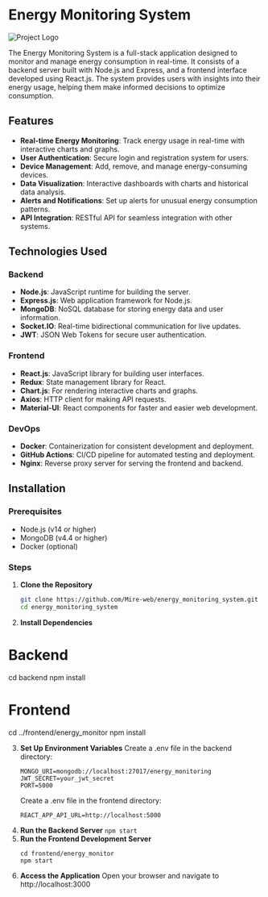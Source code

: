 # Energy Monitoring System

![Project Logo](https://via.placeholder.com/150) <!-- Replace with actual logo if available -->

The Energy Monitoring System is a full-stack application designed to monitor and manage energy consumption in real-time. It consists of a backend server built with Node.js and Express, and a frontend interface developed using React.js. The system provides users with insights into their energy usage, helping them make informed decisions to optimize consumption.

## Features

- **Real-time Energy Monitoring**: Track energy usage in real-time with interactive charts and graphs.
- **User Authentication**: Secure login and registration system for users.
- **Device Management**: Add, remove, and manage energy-consuming devices.
- **Data Visualization**: Interactive dashboards with charts and historical data analysis.
- **Alerts and Notifications**: Set up alerts for unusual energy consumption patterns.
- **API Integration**: RESTful API for seamless integration with other systems.

## Technologies Used

### Backend
- **Node.js**: JavaScript runtime for building the server.
- **Express.js**: Web application framework for Node.js.
- **MongoDB**: NoSQL database for storing energy data and user information.
- **Socket.IO**: Real-time bidirectional communication for live updates.
- **JWT**: JSON Web Tokens for secure user authentication.

### Frontend
- **React.js**: JavaScript library for building user interfaces.
- **Redux**: State management library for React.
- **Chart.js**: For rendering interactive charts and graphs.
- **Axios**: HTTP client for making API requests.
- **Material-UI**: React components for faster and easier web development.

### DevOps
- **Docker**: Containerization for consistent development and deployment.
- **GitHub Actions**: CI/CD pipeline for automated testing and deployment.
- **Nginx**: Reverse proxy server for serving the frontend and backend.

## Installation

### Prerequisites
- Node.js (v14 or higher)
- MongoDB (v4.4 or higher)
- Docker (optional)

### Steps

1. **Clone the Repository**
   ```bash
   git clone https://github.com/Mire-web/energy_monitoring_system.git
   cd energy_monitoring_system

2. **Install Dependencies**
# Backend
cd backend
npm install

# Frontend
cd ../frontend/energy_monitor
npm install

3. **Set Up Environment Variables**
   Create a .env file in the backend directory:
   ```
   MONGO_URI=mongodb://localhost:27017/energy_monitoring
   JWT_SECRET=your_jwt_secret
   PORT=5000
   ```
   Create a .env file in the frontend directory:
   ```
   REACT_APP_API_URL=http://localhost:5000
   ```
4. **Run the Backend Server**
   ```npm start```
5. **Run the Frontend Development Server**
   ```
   cd frontend/energy_monitor
   npm start
6. **Access the Application**
   Open your browser and navigate to http://localhost:3000
